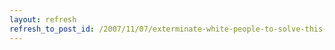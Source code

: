 ```yaml
---
layout: refresh
refresh_to_post_id: /2007/11/07/exterminate-white-people-to-solve-this-problem
---
```


